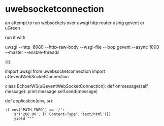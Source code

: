 uwebsocketconnection
====================

an attempt to run websockets over uwsgi http router using gevent or uGreen

run it with

uwsgi --http :8080 --http-raw-body --wsgi-file <thisfile> --loop gevent --async 1000 --master --enable-threads

{{{

import uwsgi
from uwebsocketconnection import uGeventWebSocketConnection

class EchoerWS(uGeventWebSocketConnection):
    def onmessage(self, message):
        print message
        self.send(message)

def application(env, sr):

    if env['PATH_INFO'] == '/':
        sr('200 OK', [('Content-Type','text/html')])
        yield """
<html>
  <head>
    <script language="Javascript">
      var s = new WebSocket("ws://localhost:8080/foobar/");
      s.onopen = function() {
          alert("connesso !!!");
          s.send("ciao");
      };
      s.onmessage = function(e) {
          alert(e.data);
      };

      function invia() {
          var value = document.getElementById('testo').value;
          s.send(value);
      }
    </script>
  </head>
  <body>
    <h1>WebSocket</h1>
    <input type="text" id="testo"/>
    <input type="button" value="invia" onClick="invia();"/>
  </body>
</html>
        """
        return

    if env.get('HTTP_UPGRADE', '').lower() == 'websocket':
        EchoerWS(env, uwsgi.connection_fd())
        return


}}}
